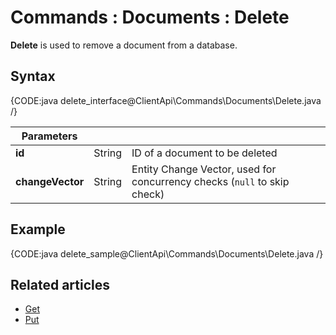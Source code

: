 # Commands : Documents : Delete

**Delete** is used to remove a document from a database.

## Syntax

{CODE:java delete_interface@ClientApi\Commands\Documents\Delete.java /}

| Parameters | | |
| ------------- | ------------- | ----- |
| **id** | String | ID of a document to be deleted |
| **changeVector** | String | Entity Change Vector, used for concurrency checks (`null` to skip check) |

## Example

{CODE:java delete_sample@ClientApi\Commands\Documents\Delete.java /}

## Related articles

- [Get](../../../client-api/commands/documents/get)  
- [Put](../../../client-api/commands/documents/put) 
